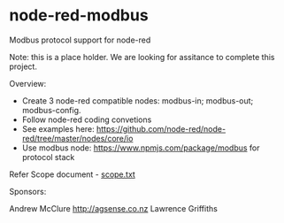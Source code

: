 # node-red-modbus
Modbus protocol support for node-red

Note: this is a place holder.  We are looking for assitance to complete this project.

Overview:

- Create 3 node-red compatible nodes:  modbus-in; modbus-out; modbus-config.
- Follow node-red coding convetions
- See examples here: https://github.com/node-red/node-red/tree/master/nodes/core/io
- Use modbus node: https://www.npmjs.com/package/modbus for protocol stack

Refer Scope document - <a href="https://github.com/nzfarmer1/node-red-modbus/blob/master/scope.txt">scope.txt </a>

Sponsors:

Andrew McClure http://agsense.co.nz
Lawrence Griffiths
